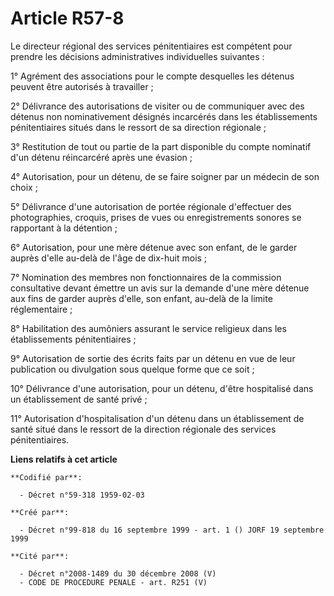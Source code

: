 # Article R57-8

Le directeur régional des services pénitentiaires est compétent pour prendre les décisions administratives individuelles
suivantes :

1° Agrément des associations pour le compte desquelles les détenus peuvent être autorisés à travailler ;

2° Délivrance des autorisations de visiter ou de communiquer avec des détenus non nominativement désignés incarcérés dans les
établissements pénitentiaires situés dans le ressort de sa direction régionale ;

3° Restitution de tout ou partie de la part disponible du compte nominatif d'un détenu réincarcéré après une évasion ;

4° Autorisation, pour un détenu, de se faire soigner par un médecin de son choix ;

5° Délivrance d'une autorisation de portée régionale d'effectuer des photographies, croquis, prises de vues ou
enregistrements sonores se rapportant à la détention ;

6° Autorisation, pour une mère détenue avec son enfant, de le garder auprès d'elle au-delà de l'âge de dix-huit mois ;

7° Nomination des membres non fonctionnaires de la commission consultative devant émettre un avis sur la demande d'une mère
détenue aux fins de garder auprès d'elle, son enfant, au-delà de la limite réglementaire ;

8° Habilitation des aumôniers assurant le service religieux dans les établissements pénitentiaires ;

9° Autorisation de sortie des écrits faits par un détenu en vue de leur publication ou divulgation sous quelque forme que ce
soit ;

10° Délivrance d'une autorisation, pour un détenu, d'être hospitalisé dans un établissement de santé privé ;

11° Autorisation d'hospitalisation d'un détenu dans un établissement de santé situé dans le ressort de la direction régionale
des services pénitentiaires.

**Liens relatifs à cet article**

	**Codifié par**:

	  - Décret n°59-318 1959-02-03

	**Créé par**:

	  - Décret n°99-818 du 16 septembre 1999 - art. 1 () JORF 19 septembre 1999

	**Cité par**:

	  - Décret n°2008-1489 du 30 décembre 2008 (V)
	  - CODE DE PROCEDURE PENALE - art. R251 (V)
